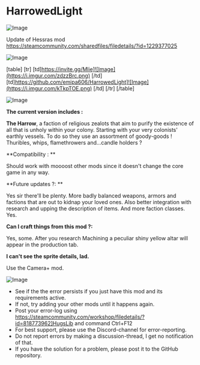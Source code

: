 # HarrowedLight

![Image](https://i.imgur.com/WAEzk68.png)

Update of Hessras mod
https://steamcommunity.com/sharedfiles/filedetails/?id=1229377025

![Image](https://i.imgur.com/7Gzt3Rg.png)


[table]
	[tr]
		[td]https://invite.gg/Mlie]![Image](https://i.imgur.com/zdzzBrc.png)
[/td]
		[td]https://github.com/emipa606/HarrowedLight]![Image](https://i.imgur.com/kTkpTOE.png)
[/td]
	[/tr]
[/table]
	
![Image](https://i.imgur.com/NOW7jU1.png)


**The current version includes :**

**The Harrow**, a faction of religious zealots that aim to purify the existence of all that is unholy within your colony. Starting with your very colonists&apos; earthly vessels. To do so they use an assortment of goody-goods ! Thuribles, whips, flamethrowers and...candle holders ?




**Compatibility : **

Should work with moooost other mods since it doesn&apos;t change the core game in any way.

**Future updates ?: **

Yes sir there&apos;ll be plenty. More badly balanced weapons, armors and factions that are out to kidnap your loved ones. Also better integration with research and upping the description of items. And more faction classes. Yes.

**Can I craft things from this mod ?:**

Yes, some. After you research Machining a peculiar shiny yellow altar will appear in the production tab.

**I can&apos;t see the sprite details, lad.**

Use the Camera+ mod.



![Image](https://i.imgur.com/Rs6T6cr.png)



-  See if the the error persists if you just have this mod and its requirements active.
-  If not, try adding your other mods until it happens again.
-  Post your error-log using https://steamcommunity.com/workshop/filedetails/?id=818773962]HugsLib and command Ctrl+F12
-  For best support, please use the Discord-channel for error-reporting.
-  Do not report errors by making a discussion-thread, I get no notification of that.
-  If you have the solution for a problem, please post it to the GitHub repository.



